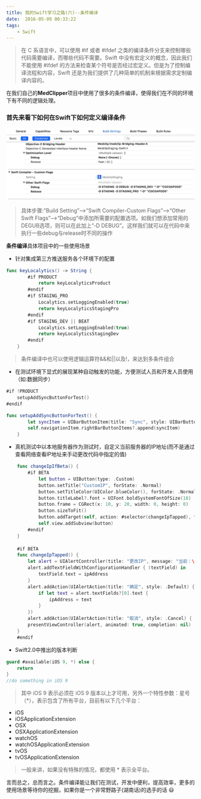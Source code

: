 ```yaml
---
title: 我的Swift学习之路(六)--条件编译
date:  2016-05-09 00:33:22
tags:
    - Swift
---
```


>在 C 系语言中，可以使用 #if 或者 #ifdef 之类的编译条件分支来控制哪些代码需要编译，而哪些代码不需要。Swift 中没有宏定义的概念，因此我们不能使用 #ifdef 的方法来检查某个符号是否经过宏定义。但是为了控制编译流程和内容，Swift 还是为我们提供了几种简单的机制来根据需求定制编译内容的。


在我们自己的**MedClipper**项目中使用了很多的条件编译，使得我们在不同的环境下有不同的逻辑处理。

### 首先来看下如何在Swift下如何定义编译条件

![](/images/swiftFlag.png)

>具体步骤:”Build Setting”–>“Swift Compiler-Custom Flags”–>“Other Swift Flags”–>“Debug”中添加所需要的配置选项。如我们想添加常用的DEGUB选项，则可以在此加上”-D DEBUG”。这样我们就可以在代码中来执行一些debug与release时不同的操作


**条件编译**具体项目中的一些使用场景

* 针对集成第三方推送服务各个环境下的配置

```swift
func keyLocalytics() -> String {
        #if PRODUCT
            return keyLocalyticsProduct
        #endif
        #if STAGING_PRO
            Localytics.setLoggingEnabled(true)
            return keyLocalyticsStagingPro
        #endif
        #if STAGING_DEV || BEAT
            Localytics.setLoggingEnabled(true)
            return keyLocalyticsStagingDev
        #endif
    }
```

>条件编译中也可以使用逻辑运算符&&和||以及!，来达到多条件组合


* 在测试环境下显式的展现某种自动触发的功能，方便测试人员和开发人员使用（如:数据同步）

```swift
#if !PRODUCT
	setupAddSyncButtonForTest()
#endif
```

```swift
func setupAddSyncButtonForTest() {
        let syncItem = UIBarButtonItem(title: "Sync", style: UIBarButtonItemStyle.Plain, target: self, action: #selector(PatientListViewController.clickSync))
        self.navigationItem.rightBarButtonItems?.append(syncItem)
    }
```

* 真机测试中以本地服务器作为测试时，自定义当前服务器的IP地址(而不是通过查看网络查看IP地址来手动更改代码中指定的值)

```swift
    func changeIpIfBeta() {
        #if BETA
            let button = UIButton(type: .Custom)
            button.setTitle("CustomIP", forState: .Normal)
            button.setTitleColor(UIColor.blueColor(), forState: .Normal)
            button.titleLabel?.font = UIFont.boldSystemFontOfSize(18)
            button.frame = CGRect(x: 10, y: 20, width: 0, height: 0)
            button.sizeToFit()
            button.addTarget(self, action: #selector(changeIpTapped), forControlEvents: .TouchUpInside)
            self.view.addSubview(button)
        #endif
    }

    #if BETA
    func changeIpTapped() {
        let alert = UIAlertController(title: "更改IP", message: "当前：\(ipAddress)", preferredStyle: .Alert)
        alert.addTextFieldWithConfigurationHandler { (textField) in
            textField.text = ipAddress
        }
        alert.addAction(UIAlertAction(title: "确定", style: .Default) { (action) in
            if let text = alert.textFields?[0].text {
                ipAddress = text
            }
        })
        alert.addAction(UIAlertAction(title: "取消", style: .Cancel) { _ in })
        presentViewController(alert, animated: true, completion: nil)
    }
    #endif
```

* Swift2.0中推出的版本判断

```swift
guard #available(iOS 9, *) else {
    return
}
//do something in iOS 9
```

> 其中 iOS 9 表示必须在 iOS 9 版本以上才可用，另外一个特性参数：星号（*），表示包含了所有平台，目前有以下几个平台：
>
* iOS
* iOSApplicationExtension
* OSX
* OSXApplicationExtension
* watchOS
* watchOSApplicationExtension
* tvOS
* tvOSApplicationExtension

>一般来讲，如果没有特殊的情况，都使用 * 表示全平台。

言而总之，总而言之。条件编译能让我们在测试，开发中便利，提高效率，更多的使用场景等待你的挖掘，如果你是一个非常野路子(湖南话)的选手的话 😃
